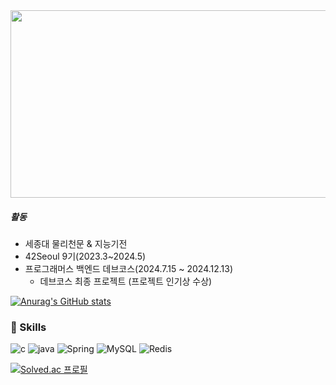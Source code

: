 

<a href="https://github.com/devxb/gitanimals">
<img
  src="https://render.gitanimals.org/farms/chanspar"
  width="600"
  height="300"
/>
</a>

#####  활동
- 세종대 물리천문 & 지능기전 
- 42Seoul 9기(2023.3~2024.5)
- 프로그래머스 백엔드 데브코스(2024.7.15 ~ 2024.12.13)
  - 데브코스 최종 프로젝트 (프로젝트 인기상 수상) 

[![Anurag's GitHub stats](https://github-readme-stats.vercel.app/api?username=chanspar)](https://github.com/anuraghazra/github-readme-stats)

### 🦾 Skills
![c](https://img.shields.io/badge/c-A8B9CC.svg?&style=for-the-badge&logo=c&logoColor=white) ![java](https://img.shields.io/badge/Java-000000.svg?&style=for-the-badge) ![Spring](https://img.shields.io/badge/spring-6DB33F.svg?&style=for-the-badge&logo=spring&logoColor=white) ![MySQL](https://img.shields.io/badge/mysql-4479A1.svg?&style=for-the-badge&logo=mysql&logoColor=white) ![Redis](https://img.shields.io/badge/redis-DC382D.svg?&style=for-the-badge&logo=redis&logoColor=white) 

[![Solved.ac
프로필](http://mazassumnida.wtf/api/v2/generate_badge?boj=culfees)](https://solved.ac/culfees)

